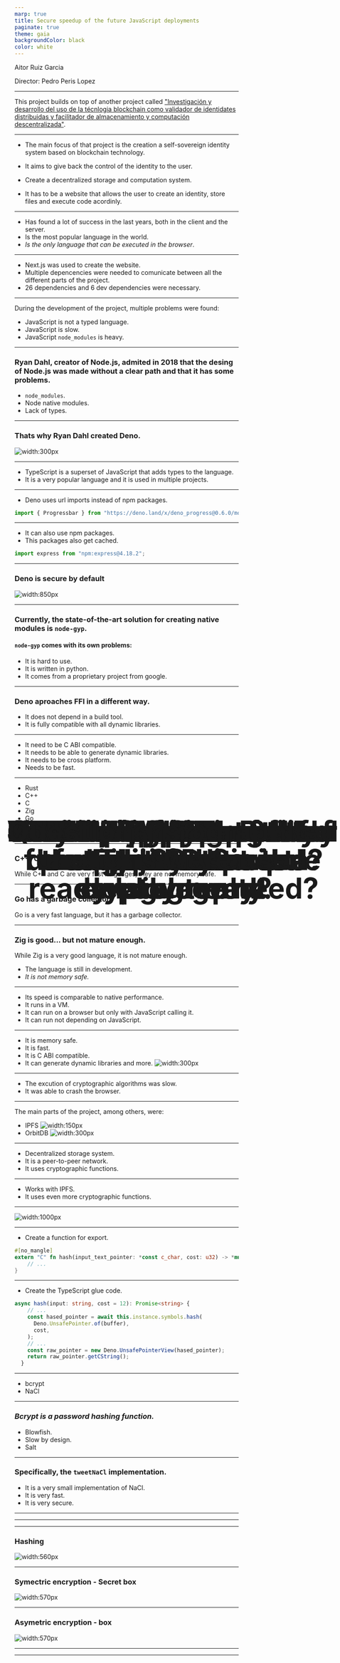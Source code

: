 ```yaml
---
marp: true
title: Secure speedup of the future JavaScript deployments
paginate: true
theme: gaia
backgroundColor: black
color: white
---
```


# Secure speedup of the future JavaScript deployments

Aitor Ruiz Garcia

Director: Pedro Peris Lopez

---

# Context

This project builds on top of another project called ["Investigación y desarrollo del uso de la técnlogia blockchain como validador de identidates distribuidas y facilitador de almacenamiento y computación descentralizada"](https://github.com/aitorru/tfg-self-sovereign-identity).

---

- The main focus of that project is the creation a self-sovereign identity system based on blockchain technology. <!-- That's a mouthfull of words, but in a nutshell it aims to create a whole new login paradigm -->

- It aims to give back the control of the identity to the user. <!-- It aims to give the identity back to the user. Insteath of relying on google for example, we rely on all the users of the blockchain to verify our identity. -->

- Create a decentralized storage and computation system. <!-- To go all the way with the decentralized aproach, nor the data nor the computation must live in a centralized manner. That woult mean the data owner woult be a mayor company and the user would have to trust them. -->

- It has to be a website that allows the user to create an identity, store files and execute code acordinly. <!-- As the state-of-art for login and working with identity is the web this project would be to. The concept of SSI is suficientlly complicated for users. -->

---

<!-- _backgroundColor: orange  -->
<!-- _color: black  -->

# JavaScript was used

- Has found a lot of success in the last years, both in the client and the server.
- Is the most popular language in the world. <!-- As is the default languge of the web, it was only option. -->
- _Is the only language that can be executed in the browser_. <!-- This will be revisited later -->

---

<!-- _backgroundColor: orange  -->
<!-- _color: black  -->

# JavaScript was used

- Next.js was used to create the website.
- Multiple depencencies were needed to comunicate between all the different parts of the project. <!-- Comunicate with the blockchain. -->
- 26 dependencies and 6 dev dependencies were necessary.

---

<!-- _backgroundColor: orange  -->
<!-- _color: black  -->

# JavaScript is not perfect.

During the development of the project, multiple problems were found:

- JavaScript is not a typed language. <!-- The comunication with the needed libraries was not typed and multiple runtime errors could have been prevented -->
- JavaScript is slow. <!-- Metamask used to crash-->
- JavaScript `node_modules` is heavy.

---

<!-- _backgroundColor: orange  -->
<!-- _color: black  -->

# Node.js also has some problems.

### Ryan Dahl, creator of Node.js, admited in 2018 that the desing of Node.js was made without a clear path and that it has some problems.

- `node_modules`. <!-- Not only the folder but also the package.json-->
- Node native modules. <!-- Not only I belive Node.js is bad for perfonmace so more developers noticed.-->
- Lack of types. <!-- JAVASCRIPT IS OVERUSED.-->

---

<!-- _backgroundColor: #f2f2f2  -->
<!-- _color: black  -->

# Those are the same problems that were encountered!

### Thats why Ryan Dahl created Deno.

![width:300px](https://raw.githubusercontent.com/denolib/high-res-deno-logo/master/deno_hr_circle.svg)

<!-- Deno was announced in 2018 first using Go and later using Rust. He wanted to use more Promises.  -->

---

<!-- _backgroundColor: #007acc  -->
<!-- _color: white  -->

# Lack of types? - TypeScript

<!-- TO FIX THE TYPES. Created by Microsoft-->

- TypeScript is a superset of JavaScript that adds types to the language. <!-- Explain some code.-->
- It is a very popular language and it is used in multiple projects. <!-- It was angular the first big project to implement it and inforce it. -->
<!-- As JavaScript was used more and more in bigger projects, the need for types was more and more evident. The comunication between segments of the application may be complex and runtime errors could appear. -->

---

# Deno url imports

- Deno uses url imports instead of npm packages. <!-- To counter the use of node_modules folder is to remove it completlly. Only node uses this type of dependency instalation.-->

```TypeScript
import { Progressbar } from "https://deno.land/x/deno_progress@0.6.0/mod.ts";
```

---

# Deno url imports

- It can also use npm packages. <!-- It is still in development. -->
- This packages also get cached. <!-- Talk about npm pnmp and bun. -->

```TypeScript
import express from "npm:express@4.18.2";
```

<!-- BEFORE THE NEXT ONE: How can we run npm packages and still be secure. TALK ABOUT SECURITY.-->

---

<!-- _backgroundColor: #f2f2f2  -->
<!-- _color: black  -->

# Deno aproach

### Deno is secure by default

![width:850px](../animations/denoflags.gif) <!-- Hablar sobre los flags. -->

---

# Tackling the speed problems

### Currently, the state-of-the-art solution for creating native modules is `node-gyp`.

#### `node-gyp` comes with its own problems:

- It is hard to use. <!-- deep C++ understanding. Or importing convertion types.-->
- It is written in python. <!-- It is not a problem per se, but it is a problem that a necessary tool for a language its written in another language.. It has to compile. -->
- It comes from a proprietary project from google. <!-- Tech debt -->

---

<!-- _backgroundColor: #f2f2f2  -->
<!-- _color: black  -->

# Deno aproach

### Deno aproaches FFI in a different way.

- It does not depend in a build tool. <!-- It can work with any dll.
  -->
- It is fully compatible with all dynamic libraries.

---

# What requirements does a native module ready laguage need?

- It need to be C ABI compatible. <!-- Most of the top languagues have to be ruled out. -->
- It needs to be able to generate dynamic libraries. <!-- This is a must. No two runtime schema. -->
- It needs to be cross platform. <!-- It is a must. Self contained. -->
- Needs to be fast.

---

# How to build a native module in Deno in a sensible way?

- Rust
- C++
- C
- Zig
- Go
- WASM
- ...

---

# However not all of them are good choices.

### C++, C are not memory safe.

While C++ and C are very fast languages, they are not memory safe. <!-- This means that the developer has to be very careful when using them. If the developer is not careful, the application may have memory leaks or even worse, security vulnerabilities. By not memory safe it means. Use after free, memory leaks, null pointers, integer overflow...  -->

---

# However not all of them are good choices.

### Go has a garbage collector.

Go is a very fast language, but it has a garbage collector. <!-- The resulting binary will be bigger, and as the is garbage collected, it will not be as fast as it could be. Double runtime. The function calls would be infected with memory marking and the runtime start.-->

---

# However not all of them are good choices.

### Zig is good... but not mature enough.

While Zig is a very good language, it is not mature enough.

- The language is still in development. <!-- The latest release 0.11.0 was released in August. And it has an issue with libraries. (It is fixed)-->
- _It is not memory safe._ <!-- The memory is not safe per-se but it has runtime checks and it has some keywords to make this safer. Also it has some allocator that allow the dealocation of all memory as one. It also checks for memory leaks. It is enjoyable to write and read (less keywords than rust) and it could be a really good fit for this project. This comes later. Self-hosted -->

---

# WASM - Web Assembly

# A compilation target for the web.

- Its speed is comparable to native performance. <!-- It is like a nerfed assembly.-->
- It runs in a VM. <!-- Its just a compilation target. Insteath of x86 is web assembly.-->
- It can run on a browser but only with JavaScript calling it. <!-- As it runs in a VM, it is sanboxed.-->
- It can run not depending on JavaScript. <!-- Using WASI and or WASMER it can be used to interact with the OS. Import libc into WASM. Its not ready!-->

---

# Rust it is!

<!-- _backgroundColor: #f2f2f2  -->
<!-- _color: black  -->

- It is memory safe. <!-- Borrowing and ownership.-->
- It is fast. <!-- Its compiled -->
- It is C ABI compatible. <!-- It uses llvm so it's out of the box -->
- It can generate dynamic libraries and more. <!-- Compile targets-->
  ![width:300px](https://www.rust-lang.org/static/images/rust-logo-blk.svg)

---

# The main bottleneck of the project was the cryptography.

- The excution of cryptographic algorithms was slow. <!--Multiple hops and multiple layers of cryptography. Talk on tranport. -->
- It was able to crash the browser. <!-- Metamask hanging-->

---

The main parts of the project, among others, were:

- IPFS
  ![width:150px](https://ipfs.tech/_nuxt/ipfs-logo.a313bcee.svg)
- OrbitDB
  ![width:300px](https://raw.githubusercontent.com/orbitdb/orbitdb/main/images/orbit_db_logo_color.png)

---

<!-- _backgroundColor: #3b8689 -->

# IPFS - InterPlanetary File System

- Decentralized storage system.
- It is a peer-to-peer network.
- It uses cryptographic functions.

---

# OrbitDB - Decentralized database

<!-- _backgroundColor: #bd3e65 -->
<!-- _color: white -->

- Works with IPFS.
- It uses even more cryptographic functions.

---

# Let's create a Rust library!

![width:1000px](../animations/build-final.gif) <!-- There is not intermediary step. Just compile Rust, (as is a compiled language, and just run deno.)-->

---

# Let's create a Rust library!

- Create a function for export.

```rust
#[no_mangle]
extern "C" fn hash(input_text_pointer: *const c_char, cost: u32) -> *mut c_char {
    // ...
}
```

<!-- No Mangle y c_char unsafe-->

---

# Let's create a Rust library!

- Create the TypeScript glue code.

```typescript
async hash(input: string, cost = 12): Promise<string> {
    // ...
    const hased_pointer = await this.instance.symbols.hash(
      Deno.UnsafePointer.of(buffer),
      cost,
    );
    // ...
    const raw_pointer = new Deno.UnsafePointerView(hased_pointer);
    return raw_pointer.getCString();
  }
```

<!-- Note the async. Doing this in node js is more complicated. -->

---

# Wich cryptographic functions were used?

- bcrypt
- NaCl

---

# Why bcrypt?

### _Bcrypt is a password hashing function._

- Blowfish.
- Slow by design.
- Salt

---

# Why NaCl?

### Specifically, the `tweetNaCl` implementation.

- It is a very small implementation of NaCl.
- It is very fast.
- It is very secure.

---

# Does it work?

---

# Does it work?

# Yes!

---

# Does it work?

### Hashing

![width:560px](../images/hashing_lines.png)

<!-- This image illustrates the creation of 1,000 hashes along with their respective costs in milliseconds, using a bcrypt cost of 14. On average, Rust is faster by \textbf{57\%}. When the hardware choice is limited to \textbf{i5-1135G7}, Deno's performance is \textbf{34\%} slower compared to Rust. Further limiting the hardware to a single-core instance of a VM running on DigitalOcean makes the disparity even starker, with Deno slowing down by \textbf{58\%} relative to Rust. These outcomes align with the findings from other tests conducted. -->

---

# Does it work?

### Symectric encryption - Secret box

![width:570px](../images/secretbox_lines.png)

---

# Does it work?

### Asymetric encryption - box

![width:570px](../images/box_lines.png)

---

<style scoped>
h1 {
  text-align: center;
  font-size: 4rem; /* 128px */
  line-height: 1;
  top: 40%;
  left: 19%;
  position: absolute;
}
</style>

# Conclusions

<!-- Success. The benefits of speed in distributed systems. Talk about IPFS perf. Overuse of JS.  The use of dev containers. Sandboxing. DevContainers. CodeSpaces.  -->

---

<style scoped>
h1 {
  text-align: center;
  font-size: 4rem; /* 128px */
  line-height: 1;
  top: 45%;
  left: 22%;
  position: absolute;
}
</style>

# Questions?
